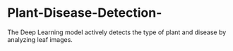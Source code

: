 # Plant-Disease-Detection-
The Deep Learning model actively detects the type of plant and disease by analyzing leaf images.
